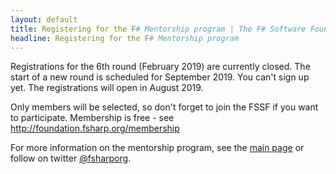 ```yaml
---
layout: default
title: Registering for the F# Mentorship program | The F# Software Foundation
headline: Registering for the F# Mentorship program
---
```


Registrations for the 6th round (February 2019) are currently closed.
The start of a new round is scheduled for September 2019.
You can't sign up yet. The registrations will open in August 2019.

Only members will be selected, so don't forget to join the FSSF if you want to participate. Membership is free - see http://foundation.fsharp.org/membership

For more information on the mentorship program, see the [main page](index.html) or follow on twitter [@fsharporg](https://twitter.com/fsharporg).

